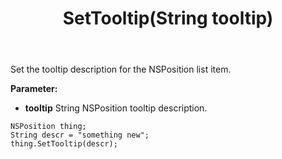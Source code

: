 ﻿---
uid: crmscript_ref_NSPosition_SetTooltip
title: SetTooltip(String tooltip)
intellisense: NSPosition.SetTooltip
keywords: NSPosition, SetTooltip
so.topic: reference
---

Set the tooltip description for the NSPosition list item.

**Parameter:** 
 - **tooltip** String NSPosition tooltip description.

```crmscript
NSPosition thing;
String descr = "something new";
thing.SetTooltip(descr);
```

